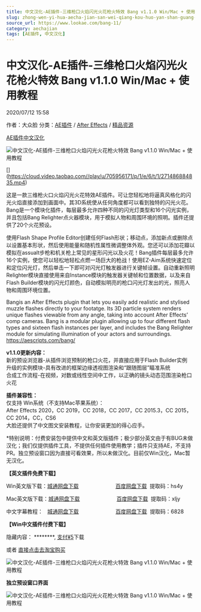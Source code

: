 ```yaml
---
title: 中文汉化-AE插件-三维枪口火焰闪光火花枪火特效 Bang v1.1.0 Win/Mac + 使用教程
slug: zhong-wen-yi-hua-aecha-jian-san-wei-qiang-kou-huo-yan-shan-guang-huo-hua-qiang-huo-te-xiao-bang-v1-1-0-win-mac-shi-yong-jiao-cheng
source_url: https://www.lookae.com/bang-11/
category: aechajian
tags: [AE插件, 中文汉化]
---
```

# 中文汉化-AE插件-三维枪口火焰闪光火花枪火特效 Bang v1.1.0 Win/Mac + 使用教程

2020/07/12 15:58

作者：大众脸
分类：[AE插件](https://www.lookae.com/after-effects/aechajian/) / [After Effects](https://www.lookae.com/after-effects/) / [精品资源](https://www.lookae.com/fufei/)

[AE插件](https://www.lookae.com/tag/ae%e6%8f%92%e4%bb%b6/)[中文汉化](https://www.lookae.com/tag/%e4%b8%ad%e6%96%87%e6%b1%89%e5%8c%96/)

![中文汉化-AE插件-三维枪口火焰闪光火花枪火特效 Bang v1.1.0 Win/Mac + 使用教程](https://www.lookae.com/wp-content/uploads/2020/07/Bang-11.jpg "中文汉化-AE插件-三维枪口火焰闪光火花枪火特效 Bang v1.1.0 Win/Mac + 使用教程-LookAE.com")

[﻿[﻿]("https://cloud.video.taobao.com//play/u/705956171/p/1/e/6/t/1/271486884835.mp4)](https://cloud.video.taobao.com//play/u/705956171/p/1/e/6/t/1/271486884835.mp4)

这是一款三维枪火口火焰闪光火花特效AE插件。可让您轻松地将逼真风格化的闪光火焰直接添加到画面中。其3D系统使从任何角度都可以看到独特的闪光火花。Bang是一个模块化插件，每层最多允许四种不同的闪光灯类型和16个闪光实例，并且包括Bang Relighter点火器模块，用于模拟人物和周围环境的照明。插件还提供了20个火花预设。

使用Flash Shape Profile Editor创建任何Flash形状；移动点，添加新点或删除点以设置基本形状，然后使用能量和随机性属性微调整体外观。您还可以添加花瓣以模拟在assualt步枪和机关枪上常见的星形闪光以及火花！Bang插件每层最多允许16个实例，使您可以轻松地轻松点燃一场巨大的枪战！使用EZ-Aim系统快速定位和定位闪光灯，然后单击一下即可对闪光灯触发器进行关键帧设置。自动重新照明Relighter模块直接使用来自Instance模块的触发器关键帧和位置数据，以及来自Flash Builder模块的闪光灯颜色，自动模拟明亮的枪口闪光灯发出的光，照亮人物和周围环境位置。

Bangis an After Effects plugin that lets you easily add realistic and stylised muzzle flashes directly to your footatge. Its 3D particle system renders unique flashes viewable from any angle, taking into account After Effects’ comp cameras. Bang is a modular plugin allowing up to four different flash types and sixteen flash instances per layer, and includes the Bang Relighter module for simulating illumination of your actors and surroundings. https://aescripts.com/bang/

**v1.1.0更新内容：**  
新的预设浏览器-从插件浏览预制的枪口火花，并直接应用于Flash Builder实例  
升级的实例模块-具有改进的框架边缘透视图渲染和“跟随图层”瞄准系统  
合成工作流程-在视频，对数或线性空间中工作，以正确的镜头动态范围渲染枪口火花

**插件兼容性：**  
仅支持 Win系统（不支持Mac苹果系统）：  
After Effects 2020，CC 2019，CC 2018，CC 2017，CC 2015.3，CC 2015，CC 2014，CC，CS6  
大脸还提供了中文图文安装教程，让你安装更加的得心应手。

\*特别说明：付费安装包中提供中文和英文版插件；极少部分英文由于有BUG未做汉化；我们仅提供插件工具，不提供任何插件使用教学；插件只支持AE，不支持PR。独立预设窗口因为直接可看效果，所以未做汉化。目前仅Win汉化，Mac暂无汉化。

**【英文插件免费下载】**

Win英文版下载：[城通网盘下载](https://089u.com/file/680462-452958760)                         [百度网盘下载](https://pan.baidu.com/s/1hzTlWQVY20Qj9CCS-0HG9w)  提取码：hs4y

Mac英文版下载：[城通网盘下载](https://089u.com/file/680462-453040823)                         [百度网盘下载](https://pan.baidu.com/s/1a7hVq62k1D2VIPtZVINtUw)  提取码：xljy

中文字幕教程：   [城通网盘下载](https://089u.com/file/680462-452887227)                         [百度网盘下载](https://pan.baidu.com/s/1sByR9fhZMXk7xD7WDVZJ8Q)  提取码：6828

**【Win中文插件付费下载】**

隐藏内容：
\*\*\*\*\*\*\*\*,
[支付¥5](https://www.lookae.com/wp-login.php?redirect_to=https%3A%2F%2Fwww.lookae.com%2Fbang-11%2F)下载

或者 [直接点击去淘宝购买](https://item.taobao.com/item.htm?id=622527936373)

![中文汉化-AE插件-三维枪口火焰闪光火花枪火特效 Bang v1.1.0 Win/Mac + 使用教程](https://img.alicdn.com/imgextra/i2/705956171/O1CN01re6Wws1vSMjQUfbzE_!!705956171.jpg "中文汉化-AE插件-三维枪口火焰闪光火花枪火特效 Bang v1.1.0 Win/Mac + 使用教程-LookAE.com")

**独立预设窗口界面**

![中文汉化-AE插件-三维枪口火焰闪光火花枪火特效 Bang v1.1.0 Win/Mac + 使用教程](https://img.alicdn.com/imgextra/i3/705956171/O1CN01mEgyHE1vSMjKngsAd_!!705956171.jpg "中文汉化-AE插件-三维枪口火焰闪光火花枪火特效 Bang v1.1.0 Win/Mac + 使用教程-LookAE.com")
